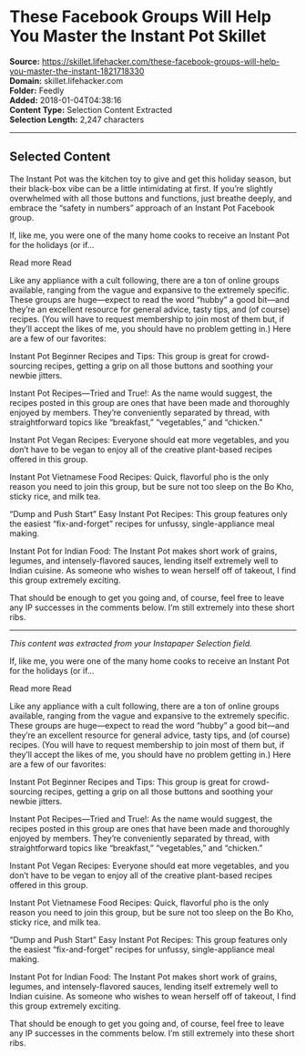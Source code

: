 # These Facebook Groups Will Help You Master the Instant Pot Skillet

**Source:** https://skillet.lifehacker.com/these-facebook-groups-will-help-you-master-the-instant-1821718330  
**Domain:** skillet.lifehacker.com  
**Folder:** Feedly  
**Added:** 2018-01-04T04:38:16  
**Content Type:** Selection Content Extracted  
**Selection Length:** 2,247 characters  


---

## Selected Content

The Instant Pot was the kitchen toy to give and get this holiday season, but their black-box vibe can be a little intimidating at first. If you’re slightly overwhelmed with all those buttons and functions, just breathe deeply, and embrace the “safety in numbers” approach of an Instant Pot Facebook group.

If, like me, you were one of the many home cooks to receive an Instant Pot for the holidays (or if…

Read more Read

Like any appliance with a cult following, there are a ton of online groups available, ranging from the vague and expansive to the extremely specific. These groups are huge—expect to read the word “hubby” a good bit—and they’re an excellent resource for general advice, tasty tips, and (of course) recipes. (You will have to request membership to join most of them but, if they’ll accept the likes of me, you should have no problem getting in.) Here are a few of our favorites:

Instant Pot Beginner Recipes and Tips: This group is great for crowd-sourcing recipes, getting a grip on all those buttons and soothing your newbie jitters.

Instant Pot Recipes—Tried and True!: As the name would suggest, the recipes posted in this group are ones that have been made and thoroughly enjoyed by members. They’re conveniently separated by thread, with straightforward topics like “breakfast,” “vegetables,” and “chicken.”

Instant Pot Vegan Recipes: Everyone should eat more vegetables, and you don’t have to be vegan to enjoy all of the creative plant-based recipes offered in this group.

Instant Pot Vietnamese Food Recipes: Quick, flavorful pho is the only reason you need to join this group, but be sure not too sleep on the Bo Kho, sticky rice, and milk tea.

“Dump and Push Start” Easy Instant Pot Recipes: This group features only the easiest “fix-and-forget” recipes for unfussy, single-appliance meal making.

Instant Pot for Indian Food: The Instant Pot makes short work of grains, legumes, and intensely-flavored sauces, lending itself extremely well to Indian cuisine. As someone who wishes to wean herself off of takeout, I find this group extremely exciting.

That should be enough to get you going and, of course, feel free to leave any IP successes in the comments below. I’m still extremely into these short ribs.

---

*This content was extracted from your Instapaper Selection field.*

If, like me, you were one of the many home cooks to receive an Instant Pot for the holidays (or if…

Read more Read

Like any appliance with a cult following, there are a ton of online groups available, ranging from the vague and expansive to the extremely specific. These groups are huge—expect to read the word “hubby” a good bit—and they’re an excellent resource for general advice, tasty tips, and (of course) recipes. (You will have to request membership to join most of them but, if they’ll accept the likes of me, you should have no problem getting in.) Here are a few of our favorites:

Instant Pot Beginner Recipes and Tips: This group is great for crowd-sourcing recipes, getting a grip on all those buttons and soothing your newbie jitters.

Instant Pot Recipes—Tried and True!: As the name would suggest, the recipes posted in this group are ones that have been made and thoroughly enjoyed by members. They’re conveniently separated by thread, with straightforward topics like “breakfast,” “vegetables,” and “chicken.”

Instant Pot Vegan Recipes: Everyone should eat more vegetables, and you don’t have to be vegan to enjoy all of the creative plant-based recipes offered in this group.

Instant Pot Vietnamese Food Recipes: Quick, flavorful pho is the only reason you need to join this group, but be sure not too sleep on the Bo Kho, sticky rice, and milk tea.

“Dump and Push Start” Easy Instant Pot Recipes: This group features only the easiest “fix-and-forget” recipes for unfussy, single-appliance meal making.

Instant Pot for Indian Food: The Instant Pot makes short work of grains, legumes, and intensely-flavored sauces, lending itself extremely well to Indian cuisine. As someone who wishes to wean herself off of takeout, I find this group extremely exciting.

That should be enough to get you going and, of course, feel free to leave any IP successes in the comments below. I’m still extremely into these short ribs.
